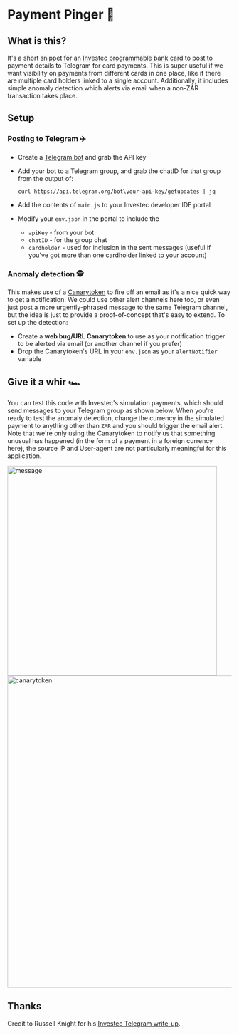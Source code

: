 # Payment Pinger 💸
## What is this?
It's a short snippet for an [Investec programmable bank card](https://www.investec.com/en_za/banking/tech-professionals/programmable-banking.html) to post to payment details to Telegram for card payments.
This is super useful if we want visibility on payments from different cards in one place, like if there are multiple card holders linked to a single account.
Additionally, it includes simple anomaly detection which alerts via email when a non-ZAR transaction takes place. 

## Setup
### Posting to Telegram ✈️
- Create a [Telegram bot](https://core.telegram.org/bots/tutorial) and grab the API key
- Add your bot to a Telegram group, and grab the chatID for that group from the output of:
  
  ```curl https://api.telegram.org/bot\your-api-key/getupdates | jq```
- Add the contents of `main.js` to your Investec developer IDE portal
- Modify your `env.json` in the portal to include the
  - `apiKey` - from your bot
  - `chatID` - for the group chat
  - `cardholder` - used for inclusion in the sent messages (useful if you've got more than one cardholder linked to your account)
 
### Anomaly detection 🕵️
This makes use of a [Canarytoken](https://canarytokens.org/generate) to fire off an email as it's a nice quick way to get a notification.
We could use other alert channels here too, or even just post a more urgently-phrased message to the same Telegram channel, but the idea is just to provide a proof-of-concept that's easy to extend.
To set up the detection:
- Create a **web bug/URL Canarytoken** to use as your notification trigger to be alerted via email (or another channel if you prefer)
- Drop the Canarytoken's URL in your `env.json` as your `alertNotifier` variable

## Give it a whir 🏎️
You can test this code with Investec's simulation payments, which should send messages to your Telegram group as shown below.
When you're ready to test the anomaly detection, change the currency in the simulated payment to anything other than `ZAR` and you should trigger the email alert.
Note that we're only using the Canarytoken to notify us that something unusual has happened (in the form of a payment in a foreign currency here), the source IP and User-agent are not particularly meaningful for this application.

<img width="471" alt="message" src="https://github.com/roberto-aldera/card-payment-notifier/assets/51328612/23b31eb8-d9fa-4c04-8b9f-16bb4661e136">

<img width="701" alt="canarytoken" src="https://github.com/roberto-aldera/card-payment-notifier/assets/51328612/8a4767d8-00b9-461b-98cd-eabecda1cedd">

## Thanks
Credit to Russell Knight for his [Investec Telegram write-up](https://drive.google.com/file/d/1rnbHtGYngtWP2S3M5TAcCec_GIp30U6j/view).
